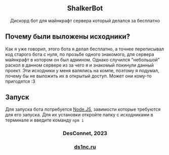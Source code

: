 <div align="center">

## ShalkerBot
Дискорд бот для майнкрафт сервера который делался за бесплатно

</div>

## Почему были выложены исходники?
Как я уже говорил, этого бота я делал бесплатно, а точнее переписывал код старого бота с нуля, по прозьбе одного знакомого, для сервера майнкрафт в котором он был админом. Однако случился "небольшой" раскол в данном сервере из за чего я и знакомый покинули данный проект. Эти исходники у меня валялись на компе, поэтому я подумал, почему бы не выложить их в открытый доступ. Может они кому-то пригодятся :3

## Запуск
Для запуска бота потребуется [Node.JS](https://nodejs.org/ru), завимости которые требуются для его запуска. Для их установки откройте папку с исходниками в терминале и введите команду `npm i`

<div align="center">

### DesConnet, 2023
### [ds1nc.ru](https://ds1nc.ru)

</div>
